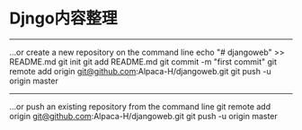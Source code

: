 # Djngo内容整理

-------------------------------------------------------
…or create a new repository on the command line
echo "# djangoweb" >> README.md
git init
git add README.md
git commit -m "first commit"
git remote add origin git@github.com:Alpaca-H/djangoweb.git
git push -u origin master


----------------------------------------------------------------
…or push an existing repository from the command line
git remote add origin git@github.com:Alpaca-H/djangoweb.git
git push -u origin master
